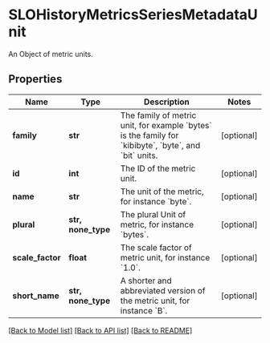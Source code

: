 # SLOHistoryMetricsSeriesMetadataUnit

An Object of metric units.

## Properties

| Name             | Type               | Description                                                                                                                                   | Notes      |
| ---------------- | ------------------ | --------------------------------------------------------------------------------------------------------------------------------------------- | ---------- |
| **family**       | **str**            | The family of metric unit, for example &#x60;bytes&#x60; is the family for &#x60;kibibyte&#x60;, &#x60;byte&#x60;, and &#x60;bit&#x60; units. | [optional] |
| **id**           | **int**            | The ID of the metric unit.                                                                                                                    | [optional] |
| **name**         | **str**            | The unit of the metric, for instance &#x60;byte&#x60;.                                                                                        | [optional] |
| **plural**       | **str, none_type** | The plural Unit of metric, for instance &#x60;bytes&#x60;.                                                                                    | [optional] |
| **scale_factor** | **float**          | The scale factor of metric unit, for instance &#x60;1.0&#x60;.                                                                                | [optional] |
| **short_name**   | **str, none_type** | A shorter and abbreviated version of the metric unit, for instance &#x60;B&#x60;.                                                             | [optional] |

[[Back to Model list]](README.md#documentation-for-models) [[Back to API list]](README.md#documentation-for-api-endpoints) [[Back to README]](README.md)
